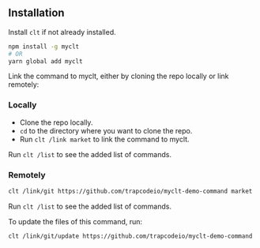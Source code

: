 ## Installation

Install `clt` if not already installed.

```bash
npm install -g myclt
# OR
yarn global add myclt
```

Link the command to myclt, either by cloning the repo locally or link remotely:

### Locally

- Clone the repo locally.
- `cd` to the directory where you want to clone the repo.
- Run `clt /link market` to link the command to myclt.

Run `clt /list` to see the added list of commands.

### Remotely

```bash
clt /link/git https://github.com/trapcodeio/myclt-demo-command market
```

Run `clt /list` to see the added list of commands.

To update the files of this command, run:

```bash
clt /link/git/update https://github.com/trapcodeio/myclt-demo-command
```
